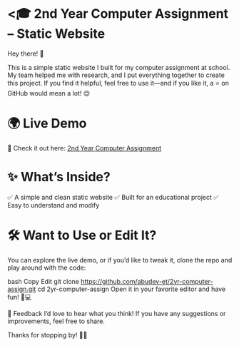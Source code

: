 # <🎓 2nd Year Computer Assignment – Static Website
Hey there! 👋

This is a simple static website I built for my computer assignment at school. My team helped me with research, and I put everything together to create this project. If you find it helpful, feel free to use it—and if you like it, a ⭐ on GitHub would mean a lot! 😊

# 🌍 Live Demo
🚀 Check it out here: <a href="[index.html](https://2ndyearcomputerassignment.netlify.app/)" >2nd Year Computer Assignment</a>

# ✨ What’s Inside?
✅ A simple and clean static website
✅ Built for an educational project
✅ Easy to understand and modify

# 🛠 Want to Use or Edit It?
You can explore the live demo, or if you’d like to tweak it, clone the repo and play around with the code:

bash
Copy
Edit
git clone https://github.com/abudev-et/2yr-computer-assign.git
cd 2yr-computer-assign
Open it in your favorite editor and have fun! 🎨💻

💬 Feedback
I’d love to hear what you think! If you have any suggestions or improvements, feel free to share.

Thanks for stopping by! 🚀😃
